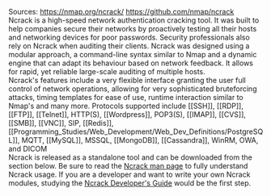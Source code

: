 Sources:
https://nmap.org/ncrack/
https://github.com/nmap/ncrack
\
Ncrack is a high-speed network authentication cracking tool. It was built to help companies secure their networks by proactively testing all their hosts and networking devices for poor passwords. Security professionals also rely on Ncrack when auditing their clients. Ncrack was designed using a modular approach, a command-line syntax similar to Nmap and a dynamic engine that can adapt its behaviour based on network feedback. It allows for rapid, yet reliable large-scale auditing of multiple hosts.
\
Ncrack's features include a very flexible interface granting the user full control of network operations, allowing for very sophisticated bruteforcing attacks, timing templates for ease of use, runtime interaction similar to Nmap's and many more. Protocols supported include [[SSH]], [[RDP]], [[FTP]], [[Telnet]], HTTP(S), [[Wordpress]], POP3(S), [[IMAP]], [[CVS]], [[SMB]], [[VNC]], SIP, [[Redis]], [[Programming_Studies/Web_Development/Web_Dev_Definitions/PostgreSQL]], MQTT, [[MySQL]], MSSQL, [[MongoDB]], [[Cassandra]], WinRM, OWA, and DICOM
\
Ncrack is released as a standalone tool and can be downloaded from the section below. Be sure to read the [Ncrack man page](https://nmap.org/ncrack/man.html) to fully understand Ncrack usage. If you are a developer and want to write your own Ncrack modules, studying the [Ncrack Developer's Guide](https://nmap.org/ncrack/devguide.html) would be the first step.

